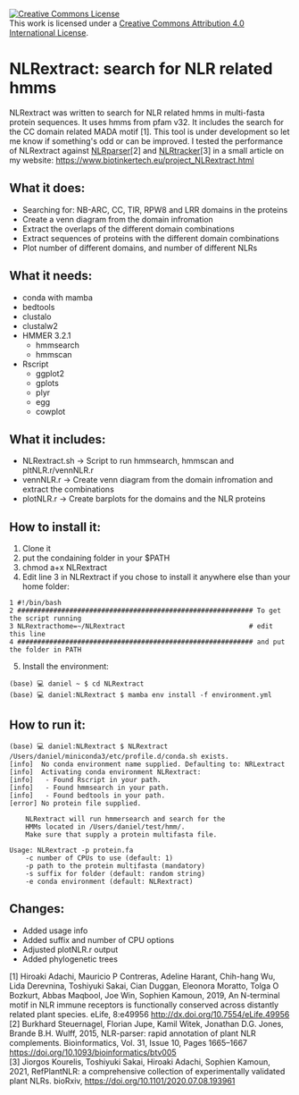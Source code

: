<a rel="license" href="http://creativecommons.org/licenses/by/4.0/"><img alt="Creative Commons License" style="border-width:0" src="https://i.creativecommons.org/l/by/4.0/88x31.png" /></a><br />This work is licensed under a <a rel="license" href="http://creativecommons.org/licenses/by/4.0/">Creative Commons Attribution 4.0 International License</a>.
# NLRextract: search for NLR related hmms

NLRextract was written to search for NLR related hmms in multi-fasta protein
sequences. It uses hmms from pfam v32. It includes the search for the CC domain related MADA motif [1]. This tool is under development so let me know if something's odd or can be improved. I tested the performance of NLRextract against [NLRparser](https://github.com/steuernb/NLR-Parser)[2] and [NLRtracker](https://github.com/slt666666/NLRtracker)[3] in a small article on my website: https://www.biotinkertech.eu/project_NLRextract.html

## What it does:

- Searching for: NB-ARC, CC, TIR, RPW8 and LRR domains in the proteins
- Create a venn diagram from the domain infromation
- Extract the overlaps of the different domain combinations
- Extract sequences of proteins with the different domain combinations
- Plot number of different domains, and number of different NLRs

## What it needs:

- conda with mamba
- bedtools
- clustalo
- clustalw2
- HMMER 3.2.1
  - hmmsearch
  - hmmscan
- Rscript
  - ggplot2
  - gplots
  - plyr
  - egg
  - cowplot

## What it includes:

- NLRextract.sh -> Script to run hmmsearch, hmmscan and pltNLR.r/vennNLR.r
- vennNLR.r -> Create venn diagram from the domain infromation and extract the combinations
- plotNLR.r -> Create barplots for the domains and the NLR proteins

## How to install it:

1. Clone it
2. put the condaining folder in your $PATH
3. chmod a+x NLRextract
4. Edit line 3 in NLRextract if you chose to install it anywhere else than your home folder:
```shell
1 #!/bin/bash
2 ########################################################### To get the script running
3 NLRextracthome=~/NLRextract                               # edit this line
4 ########################################################### and put the folder in PATH
```
5. Install the environment:
```shell
(base) 💻 daniel ~ $ cd NLRextract
(base) 💻 daniel:NLRextract $ mamba env install -f environment.yml
```

## How to run it:

```shell
(base) 💻 daniel:NLRextract $ NLRextract
/Users/daniel/miniconda3/etc/profile.d/conda.sh exists.
[info]	No conda environment name supplied. Defaulting to: NRLextract
[info]	Activating conda environment NLRextract:
[info]	 - Found Rscript in your path.
[info]	 - Found hmmsearch in your path.
[info]	 - Found bedtools in your path.
[error]	No protein file supplied.

	NLRextract will run hmmersearch and search for the
	HMMs located in /Users/daniel/test/hmm/.
	Make sure that supply a protein multifasta file.

Usage: NLRextract -p protein.fa
	-c number of CPUs to use (default: 1) 
	-p path to the protein multifasta (mandatory)
	-s suffix for folder (default: random string)
	-e conda environment (default: NLRextract)
```

## Changes:

- Added usage info
- Added suffix and number of CPU options
- Adjusted plotNLR.r output
- Added phylogenetic trees

[1] Hiroaki Adachi, Mauricio P Contreras, Adeline Harant, Chih-hang Wu, Lida Derevnina, Toshiyuki Sakai, Cian Duggan, Eleonora Moratto, Tolga O Bozkurt, Abbas Maqbool, Joe Win, Sophien Kamoun, 2019, An N-terminal motif in NLR immune receptors is functionally conserved across distantly related plant species. eLife, 8:e49956 http://dx.doi.org/10.7554/eLife.49956 \
[2] Burkhard Steuernagel,  Florian Jupe,  Kamil Witek, Jonathan D.G. Jones,  Brande B.H. Wulff, 2015, NLR-parser: rapid annotation of plant NLR complements. Bioinformatics, Vol. 31, Issue 10, Pages 1665–1667 https://doi.org/10.1093/bioinformatics/btv005 \
[3]  Jiorgos Kourelis,  Toshiyuki Sakai,  Hiroaki Adachi,  Sophien Kamoun, 2021, RefPlantNLR: a comprehensive collection of experimentally validated plant NLRs. bioRxiv, https://doi.org/10.1101/2020.07.08.193961 
